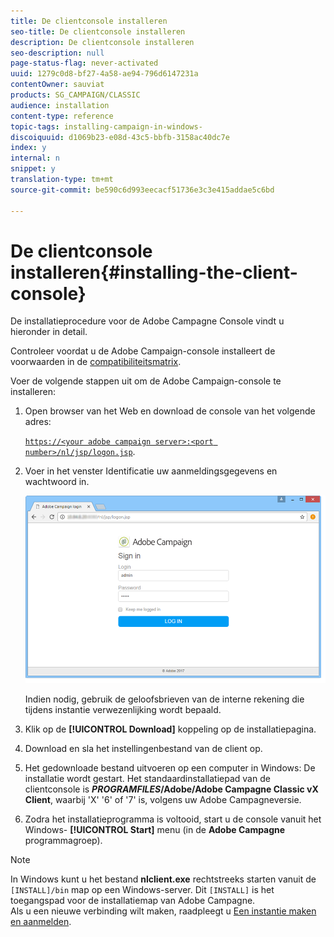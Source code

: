 ```yaml
---
title: De clientconsole installeren
seo-title: De clientconsole installeren
description: De clientconsole installeren
seo-description: null
page-status-flag: never-activated
uuid: 1279c0d8-bf27-4a58-ae94-796d6147231a
contentOwner: sauviat
products: SG_CAMPAIGN/CLASSIC
audience: installation
content-type: reference
topic-tags: installing-campaign-in-windows-
discoiquuid: d1069b23-e08d-43c5-bbfb-3158ac40dc7e
index: y
internal: n
snippet: y
translation-type: tm+mt
source-git-commit: be590c6d993eecacf51736e3c3e415addae5c6bd

---
```



# De clientconsole installeren{#installing-the-client-console}

De installatieprocedure voor de Adobe Campagne Console vindt u hieronder in detail.

Controleer voordat u de Adobe Campaign-console installeert de voorwaarden in de [compatibiliteitsmatrix](https://helpx.adobe.com/campaign/kb/compatibility-matrix.html).

Voer de volgende stappen uit om de Adobe Campaign-console te installeren:

1. Open browser van het Web en download de console van het volgende adres:

   [`https://<your adobe campaign server>:<port number>/nl/jsp/logon.jsp`](https://machine/nl/jsp/logon.jsp).

1. Voer in het venster Identificatie uw aanmeldingsgegevens en wachtwoord in.

   ![](assets/s_ncs_install_setup_download01.png)

   Indien nodig, gebruik de geloofsbrieven van de interne rekening die tijdens instantie verwezenlijking wordt bepaald.

1. Klik op de **[!UICONTROL Download]** koppeling op de installatiepagina.
1. Download en sla het instellingenbestand van de client op.
1. Het gedownloade bestand uitvoeren op een computer in Windows: De installatie wordt gestart. Het standaardinstallatiepad van de clientconsole is **$PROGRAMFILES$/Adobe/Adobe Campagne Classic vX Client**, waarbij &#39;X&#39; &#39;6&#39; of &#39;7&#39; is, volgens uw Adobe Campagneversie.
1. Zodra het installatieprogramma is voltooid, start u de console vanuit het Windows- **[!UICONTROL Start]** menu (in de **Adobe Campagne** programmagroep).

>[!NOTE]
>
>In Windows kunt u het bestand **nlclient.exe** rechtstreeks starten vanuit de `[INSTALL]/bin` map op een Windows-server. Dit `[INSTALL]` is het toegangspad voor de installatiemap van Adobe Campagne.\
>Als u een nieuwe verbinding wilt maken, raadpleegt u [Een instantie maken en aanmelden](../../installation/using/creating-an-instance-and-logging-on.md).

